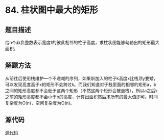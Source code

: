 # 84. 柱状图中最大的矩形

## 题目描述

给n个非负整数表示宽度1的彼此相邻的柱子高度，求柱状图能够勾勒出的矩形最大面积。

## 解题方法

从前往后使用栈维护一个不递减的序列，如果新加入的柱子k高度x比栈顶y要矮，可以发现高度高于x的矩形不会跨过k。而我们知道对于栈里面的相邻的矩形a，b之间的矩形高度都不会低于这两个矩形（不然这两个矩形会被退栈），所以a之后k之前的矩形高度都不会小于b的高度，计算出面积然后求所有的最大值即可。时间复杂度为O(n)，空间复杂度为O(n)。

## 源代码

[源代码](../src/84-largest-rectangle-in-histogram.cpp)
